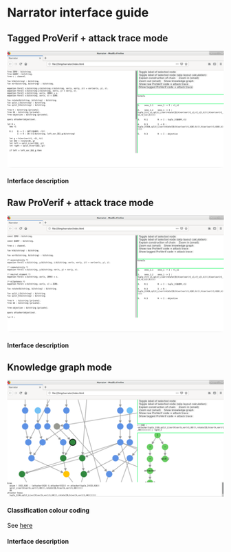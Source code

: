 # Narrator interface guide

## Tagged ProVerif + attack trace mode

![Tagged pv mode](narrator_tagged_pv_mode.png)

#### Interface description



## Raw ProVerif + attack trace mode

![Raw pv mode](narrator_raw_pv_mode.png)

#### Interface description



## Knowledge graph mode

![Knowledge graph mode](narrator_knowledge_mode.png)

#### Classification colour coding

See [here](classification.md)

#### Interface description


